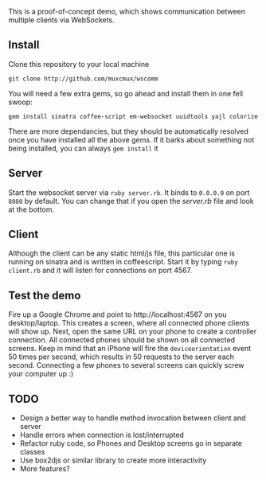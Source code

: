 This is a proof-of-concept demo, which shows communication between multiple clients via WebSockets.

## Install

Clone this repository to your local machine

    git clone http://github.com/muxcmux/wscomm
  
You will need a few extra gems, so go ahead and install them in one fell swoop:

    gem install sinatra coffee-script em-websocket uuidtools yajl colorize
  
There are more dependancies, but they should be automatically resolved once you have installed all the above gems. If it barks about something not being installed, you can always `gem install` it

## Server

Start the websocket server via `ruby server.rb`. It binds to `0.0.0.0` on port `8080` by default. You can change that if you open the _server.rb_ file and look at the bottom.

## Client

Although the client can be any static html/js file, this particular one is running on sinatra and is written in coffeescript. Start it by typing `ruby client.rb` and it will listen for connections on port 4567.

## Test the demo

Fire up a Google Chrome and point to http://localhost:4567 on you desktop/laptop. This creates a screen, where all connected phone clients will show up. Next, open the same URL on your phone to create a controller connection. All connected phones should be shown on all connected screens. Keep in mind that an iPhone will fire the `deviceorientation` event 50 times per second, which results in 50 requests to the server each second. Connecting a few phones to several screens can quickly screw your computer up :)

## TODO

  * Design a better way to handle method invocation between client and server
  * Handle errors when connection is lost/interrupted
  * Refactor ruby code, so Phones and Desktop screens go in separate classes
  * Use box2djs or similar library to create more interactivity
  * More features?
